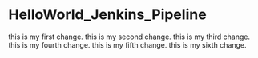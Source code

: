 # HelloWorld_Jenkins_Pipeline
this is my first change.
this is my second change.
this is my third change.
this is my fourth change.
this is my fifth change.
this is my sixth change.
